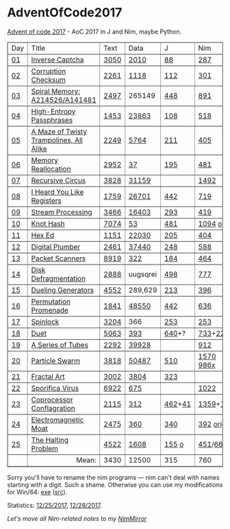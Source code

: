 # AdventOfCode2017

<a href="http://adventofcode.com/">Advent of code 2017</a> - AoC 2017 in J and Nim, maybe Python.

<table border=1 cellspacing=0 cellpadding=3>
<thead>
<tr>
<td>Day</td><td>Title</td>
<td>Text</td><td>Data</td><td>J</td><td>Nim</td><td>Rem</td>
</tr>
</thead>
<tbody>
<tr>
<td><a href="https://www.reddit.com/r/adventofcode/comments/7gsrc2/2017_day_1_solutions/">01</a></td>
<td><a href="http://adventofcode.com/2017/day/1">Inverse Captcha</a></td>
<td><a href="01.txt">3050</a></td><td><a href="01.dat">2010</a></td>
<td><a href="01.ijs">88</a></td><td><a href="01.nim">287</a></td><td><a href="01.py">py|260</a></td>
</tr>
<tr>
<td><a href="https://www.reddit.com/r/adventofcode/comments/7h0rnm/2017_day_2_solutions/">02</a></td>
<td><a href="http://adventofcode.com/2017/day/2">Corruption Checksum</a></td>
<td><a href="02.txt">2261</a></td><td><a href="02.dat">1118</a></td>
<td><a href="02.ijs">112</a></td><td><a href="02.nim">301</a></td><td>&nbsp;</td>
</tr>
<tr>
<td><a href="https://www.reddit.com/r/adventofcode/comments/7h7ufl/2017_day_3_solutions/">03</a></td>
<td><a href="http://adventofcode.com/2017/day/3">Spiral Memory: A214526/A141481</a></td>
<td><a href="03.txt">2497</a></td><td>265149</td>
<td><a href="03.ijs">448</a></td><td><a href="03.nim">891</a></td><td><a href="03.py">py|716</a></td>
</tr>
<tr>
<td><a href="https://www.reddit.com/r/adventofcode/comments/7hf5xb/2017_day_4_solutions/">04</a></td>
<td><a href="http://adventofcode.com/2017/day/4">High-Entropy Passphrases</a></td>
<td><a href="04.txt">1453</a></td><td><a href="04.dat">23863</a></td>
<td><a href="04.ijs">108</a></td><td><a href="04.nim">518</a></td><td>&nbsp;</td>
</tr>
<tr>
<td><a href="https://www.reddit.com/r/adventofcode/comments/7hngbn/2017_day_5_solutions/">05</a></td>
<td><a href="http://adventofcode.com/2017/day/5">A Maze of Twisty Trampolines, All Alike</a></td>
<td><a href="05.txt">2249</a></td><td><a href="05.dat">5764</a></td>
<td><a href="05.ijs">211</a></td><td><a href="05.nim">405</a></td><td>&nbsp;</td>
</tr>
<tr>
<td><a href="https://www.reddit.com/r/adventofcode/comments/7hvtoq/2017_day_6_solutions/">06</a></td>
<td><a href="http://adventofcode.com/2017/day/6">Memory Reallocation</a></td>
<td><a href="06.txt">2952</a></td><td><a href="06.dat">37</a></td>
<td><a href="06.ijs">195</a></td><td><a href="06.nim">481</a></td><td>&nbsp;</td>
</tr>
<tr>
<td><a href="https://www.reddit.com/r/adventofcode/comments/7i44pg/2017_day_7_solutions/">07</a></td>
<td><a href="http://adventofcode.com/2017/day/7">Recursive Circus</a></td>
<td><a href="07.txt">3828</a></td><td><a href="07.dat">31159</a></td>
<td><a href="07.ijs"></a></td><td><a href="07.nim">1492</a></td><td>&nbsp;</td>
</tr>
<tr>
<td><a href="https://www.reddit.com/r/adventofcode/comments/7icnff/2017_day_8_solutions/">08</a></td>
<td><a href="http://adventofcode.com/2017/day/8">I Heard You Like Registers</a></td>
<td><a href="08.txt">1759</a></td><td><a href="08.dat">26701</a></td>
<td><a href="08.ijs">442</a></td><td><a href="08.nim">719</a></td><td><a href="08.c">c|1106</a></td>
</tr>
<tr>
<td><a href="https://www.reddit.com/r/adventofcode/comments/7iksqc/2017_day_9_solutions/">09</a></td>
<td><a href="http://adventofcode.com/2017/day/9">Stream Processing</a></td>
<td><a href="09.txt">3466</a></td><td><a href="09.dat">16403</a></td>
<td><a href="09.ijs">293</a></td><td><a href="09.nim">419</a></td><td>&nbsp;</td>
</tr>
<tr>
<td><a href="https://www.reddit.com/r/adventofcode/comments/7irzg5/2017_day_10_solutions/">10</a></td>
<td><a href="http://adventofcode.com/2017/day/10">Knot Hash</a></td>
<td><a href="10.txt">7074</a></td><td><a href="10.dat">53</a></td>
<td><a href="10.ijs">481</a></td><td><a href="10.nim">1094</a>
  <a href="10b.nim">opt</a></td><td>&nbsp;</td>
</tr>
<tr>
<td><a href="https://www.reddit.com/r/adventofcode/comments/7izym2/2017_day_11_solutions/">11</a></td>
<td><a href="http://adventofcode.com/2017/day/11">Hex Ed</a></td>
<td><a href="11.txt">1151</a></td><td><a href="11.dat">22030</a></td>
<td><a href="11.ijs">205</a></td><td><a href="11.nim">404</a></td><td>&nbsp;</td>
</tr>
<tr>
<td><a href="https://www.reddit.com/r/adventofcode/comments/7j89tr/2017_day_12_solutions/">12</a></td>
<td><a href="http://adventofcode.com/2017/day/12">Digital Plumber</a></td>
<td><a href="12.txt">2461</a></td><td><a href="12.dat">37440</a></td>
<td><a href="12.ijs">248</a></td><td><a href="12.nim">588</a></td><td>&nbsp;</td>
</tr>
<tr>
<td><a href="https://www.reddit.com/r/adventofcode/comments/7jgyrt/2017_day_13_solutions/">13</a></td>
<td><a href="http://adventofcode.com/2017/day/13">Packet Scanners</a></td>
<td><a href="13.txt">8919</a></td><td><a href="13.dat">322</a></td>
<td><a href="13.ijs">184</a></td><td><a href="13.nim">464</a></td><td>&nbsp;</td>
</tr>
<tr>
<td><a href="https://www.reddit.com/r/adventofcode/comments/7jpelc/2017_day_14_solutions/">14</a></td>
<td><a href="http://adventofcode.com/2017/day/14">Disk Defragmentation</a></td>
<td><a href="14.txt">2888</a></td><td>uugsqrei</a></td>
<td><a href="14.ijs">498</a></td><td><a href="14.nim">777</a></td><td>&nbsp;</td>
</tr>
<tr>
<td><a href="https://www.reddit.com/r/adventofcode/comments/7jxkiw/2017_day_15_solutions/">15</a></td>
<td><a href="http://adventofcode.com/2017/day/15">Dueling Generators</a></td>
<td><a href="15.txt">4552</a></td><td>289,629</td>
<td><a href="15.ijs">213</a></td><td><a href="15.nim">396</a></td><td>&nbsp;</td>
</tr>
<tr>
<td><a href="https://www.reddit.com/r/adventofcode/comments/7k572l/2017_day_16_solutions/">16</a></td>
<td><a href="http://adventofcode.com/2017/day/16">Permutation Promenade</a></td>
<td><a href="16.txt">1841</a></td><td><a href="16.dat">48550</a></td>
<td><a href="16.ijs">442</a></td><td><a href="16.nim">636</a></td><td>&nbsp;</td>
</tr>
<tr>
<td><a href="https://www.reddit.com/r/adventofcode/comments/7kc0xw/2017_day_17_solutions/">17</a></td>
<td><a href="http://adventofcode.com/2017/day/17">Spinlock</a></td>
<td><a href="17.txt">3204</a></td><td>366</td>
<td><a href="17.ijs">253</a></td><td><a href="17.nim">253</a></td><td><a href="17x.py">py|188</a></td>
</tr>
<tr>
<td><a href="https://www.reddit.com/r/adventofcode/comments/7kj35s/2017_day_18_solutions/">18</a></td>
<td><a href="http://adventofcode.com/2017/day/18">Duet</a></td>
<td><a href="18.txt">5063</a></td><td><a href="18.dat">393</a></td>
<td><a href="18a.ijs">640</a>+?</td><td><a href="18a.nim">733</a>+<a href="18b.nim">2250</a></td><td>&nbsp;</td>
</tr>
<tr>
<td><a href="https://www.reddit.com/r/adventofcode/comments/7kr2ac/2017_day_19_solutions/">19</a></td>
<td><a href="http://adventofcode.com/2017/day/19">A Series of Tubes</a></td>
<td><a href="19.txt">2292</a></td><td><a href="19.dat">39928</a></td>
<td><a href="19.ijs"></a></td><td><a href="19.nim">912</a></td><td>&nbsp;</td>
</tr>
<tr>
<td><a href="https://www.reddit.com/r/adventofcode/comments/7kz6ik/2017_day_20_solutions/">20</a></td>
<td><a href="http://adventofcode.com/2017/day/20">Particle Swarm</a></td>
<td><a href="20.txt">3818</a></td><td><a href="20.dat">50487</a></td>
<td><a href="20.ijs">510</a></td><td><a href="20.nim">1570</a>
  <a href="20c.nim" title="without end condition">986x</a></td><td>&nbsp;</td>
</tr>
<tr>
<td><a href="https://www.reddit.com/r/adventofcode/comments/7l78eb/2017_day_21_solutions/">21</a></td>
<td><a href="http://adventofcode.com/2017/day/21">Fractal Art</a></td>
<td><a href="21.txt">3002</a></td><td><a href="21.dat">3804</a></td>
<td><a href="21.ijs">323</a></td><td><a href="21.nim"></a></td><td>&nbsp;</td>
</tr>
<tr>
<td><a href="https://www.reddit.com/r/adventofcode/comments/7lf943/2017_day_22_solutions/">22</a></td>
<td><a href="http://adventofcode.com/2017/day/22">Sporifica Virus</a></td>
<td><a href="22.txt">6922</a></td><td><a href="22.dat">675</a></td>
<td><a href="22.ijs"></a></td><td><a href="22.nim">1022</a></td><td>&nbsp;</td>
</tr>
<tr>
<td><a href="https://www.reddit.com/r/adventofcode/comments/7lms6p/2017_day_23_solutions/">23</a></td>
<td><a href="http://adventofcode.com/2017/day/23">Coprocessor Conflagration</a></td>
<td><a href="23.txt">2115</a></td><td><a href="23.dat">312</a></td>
<td><a href="23a.ijs">462</a>+<a href="23b.ijs">41</a></td><td><a href="23a.nim">1359</a>+<a href="23b.nim">110</a></td><td>&nbsp;</td>
</tr>
<tr>
<td><a href="https://www.reddit.com/r/adventofcode/comments/7lte5z/2017_day_24_solutions/">24</a></td>
<td><a href="http://adventofcode.com/2017/day/24">Electromagnetic Moat</a></td>
<td><a href="24.txt">2475</a></td><td><a href="24.dat">360</a></td>
<td><a href="24.ijs">340</a></td><td><a href="24c.nim">392</a> <a href="24.nim">orig</a></td><td>&nbsp;</td>
</tr>
<tr>
<td><a href="https://www.reddit.com/r/adventofcode/comments/7lzo3l/2017_day_25_solutions/">25</a></td>
<td><a href="http://adventofcode.com/2017/day/25">The Halting Problem</a></td>
<td><a href="25.txt">4522</a></td><td><a href="25.dat">1608</a></td>
<td><a href="25c.ijs">155</a> <a href="25.ijs">o</a></td>
<td><a href="25.nim">451</a>/<a href="25rc.nim">666</a> <a href="25r.nim">o</a></td><td>&nbsp;</td>
</tr>
</tbody>
<!--
(+/%#) 3050 2261 2497 1453 2249 2952 3828 1759 3466 7074 1151 2461 8919 2888 4552 1841 3204 5063 2292 3818 3002 6922 2115 2475 4522
(+/%#) 2010 1118 6 23863 5764 37 31159 26701 16403 53 22030 37440 322 8 7 48550 3 393 39928 50487 3804 675 312 360 1608
(+/%#) 88 112 448 108 212 195 442  293 481 205 248 184 498 213 442 253 640 510 323  503 340 157
(+/%#) 287 301 891 518 405 481 1492 719 419 1094 404 588 464 777 396 636 253 2900 912 986 1022 1469 392 451
-->
<tfoot>
<tr>
<td>&nbsp;</td><td align=right>Mean:</td><td>3430</td><td>12500</td><td>315</td><td>760</td>
<td><i>2.4</i></td>
</tr>
</tfoot>
</table>

Sorry you'll have to rename the nim programs — nim can't deal with names starting with a digit.
Such a shame. Otherwise you can use my modifications for Win/64:
<a href="http://mas.orgfree.com/adventofcode2017/nim_mod.7z" title="nim_mod.exe 0.17.2 win/64">exe</a>
(<a href="http://mas.orgfree.com/adventofcode2017/1_2_modified_modnames.7z" title="in c_code/1_2/ 0.17.2">src</a>).

Statistics: <a href="stats.txt">12/25/2017</a>, <a href="stats28.txt">12/28/2017</a>.

*Let's move all Nim-related notes to my [NimMirror](https://github.com/georgiy-pruss/NimMirror)*
